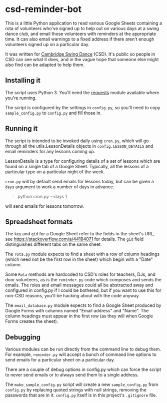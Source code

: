 # csd-reminder-bot

This is a little Python application to read various Google Sheets containing a
rota of volunteers who've signed up to help out on various days at a swing
dance club, and email those volunteers with reminders at the appropriate time.
It can also email warnings to a fixed address if there aren't enough volunteers
signed up on a particular day.

It was written for [Cambridge Swing
Dance](https://www.cambridgeswingdance.com/) (CSD). It's public so people in
CSD can see what it does, and in the vague hope that someone else might also
find can be adapted to help them.

## Installing it

The script uses Python 3. You'll need the
[requests](https://requests.readthedocs.io/en/latest/) module available where
you're running.

The script is configured by the settings in `config.py`, so you'll need to copy
`sample_config.py` to `config.py` and fill those in. 

## Running it

The script is intended to be invoked daily using `cron.py`, which will go
through all the utils.LessonDetails objects in `config.LESSON_DETAILS` and
email reminders for any lessons coming up.

LessonDetails is a type for configuring details of a set of lessons which are
found on a single tab of a Google Sheet. Typically, all the lessons of a
particular type on a particular night of the week.

`cron.py` will by default send
emails for lessons today, but can be given a `--days` argument to work a number
of days in advance.

> python cron.py --days 1

will send emails for lessons tomorrow.

## Spreadsheet formats

The `key` and `gid` for a Google Sheet refer to the fields in the sheet's URL,
see https://stackoverflow.com/a/44184071 for details. The `gid` field
distinguishes different tabs on the same sheet.

The `rota.py` module expects to find a sheet with a row of column headings
(which need not be the first row in the sheet) which begin with a "Date" column.

Some `Rota` methods are hardcoded to CSD's roles for teachers, DJs, and door
volunteers, as is the `reminder.py` code which composes and sends the emails.
The roles and email messages could all be abstracted away and configured in
config.py if I could be bothered, but if you want to use this for non-CSD
reasons, you'll be hacking about with the code anyway.

The `email_database.py` module expects to find a Google Sheet produced by
Google Forms with columns named "Email address" and "Name". The column headings
must appear in the first row (as they will when Google Forms creates the
sheet).

## Debugging

Various modules can be run directly from the command line to debug them. For
example, `reminder.py` will accept a bunch of command line options to send
emails for a particular sheet on a particular day.

There are a couple of debug options in config.py which can force the script to
never send emails or to always send them to a single address.

The `make_sample_config.py` script will create a new `sample_config.py` from
`config.py` by replacing quoted strings with null strings, removing the
passwords that are in it. `config.py` itself is in this project's `.gitignore` file.
